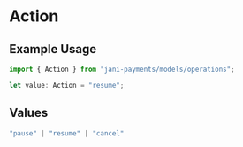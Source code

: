 # Action

## Example Usage

```typescript
import { Action } from "jani-payments/models/operations";

let value: Action = "resume";
```

## Values

```typescript
"pause" | "resume" | "cancel"
```